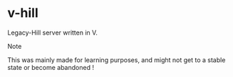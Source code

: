 # v-hill
Legacy-Hill server written in V.
> [!NOTE]
> This was mainly made for learning purposes, and might not get to a stable state or become abandoned !